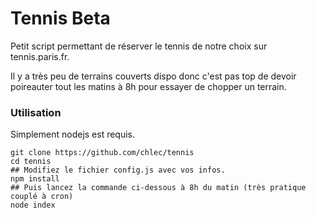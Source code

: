 # Tennis Beta

Petit script permettant de réserver le tennis de notre choix sur tennis.paris.fr.

Il y a très peu de terrains couverts dispo donc c'est pas top de devoir poireauter tout les matins à 8h pour essayer de chopper un terrain.

### Utilisation
Simplement nodejs est requis.

```
git clone https://github.com/chlec/tennis
cd tennis
## Modifiez le fichier config.js avec vos infos.
npm install
## Puis lancez la commande ci-dessous à 8h du matin (très pratique couplé à cron)
node index 
```

